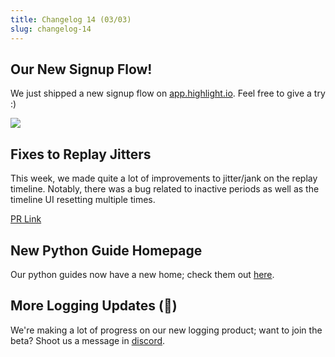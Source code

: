 ```yaml
---
title: Changelog 14 (03/03)
slug: changelog-14
---
```


## Our New Signup Flow!

We just shipped a new signup flow on [app.highlight.io](https://app.highlight.io). Feel free to give a try :)

![](/images/signup.png)

## Fixes to Replay Jitters

This week, we made quite a lot of improvements to jitter/jank on the replay timeline. Notably, there was a bug related to inactive periods as well as the timeline UI resetting multiple times.

[PR Link](https://github.com/highlight/highlight/pull/4422)

## New Python Guide Homepage

Our python guides now have a new home; check them out [here](../../getting-started/4_backend-sdk/05_python/1_overview.md).

## More Logging Updates (🤫)

We're making a lot of progress on our new logging product; want to join the beta? Shoot us a message in [discord](https://highlight.io/community).
